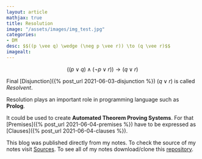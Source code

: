 ```yaml
---
layout: article
mathjax: true
title: Resolution
image: "/assets/images/img_test.jpg"
categories:
- DM
desc: $$((p \vee q) \wedge (\neg p \vee r)) \to (q \vee r)$$ 
imagealt: 
---
```


$$((p \vee q) \wedge (\neg p \vee r)) \to (q \vee r)$$


































































































































































































































































































































































Final [Disjunction]({% post_url 2021-06-03-disjunction %}) $(q \vee r)$ is called *Resolvent*.


































































































































































































































































































































































Resolution plays an important role in programming language such as <b>Prolog</b>.

It could be used to create <b>Automated Theorem Proving Systems</b>.
For that [Premises]({% post_url 2021-06-04-premises %}) have to be expressed as [Clauses]({% post_url 2021-06-04-clauses %}).


This blog was published directly from my notes.
To check the source of my notes visit [Sources](sources.html).
To see all of my notes download/clone this [repository](https://github.com/bovem/CS).